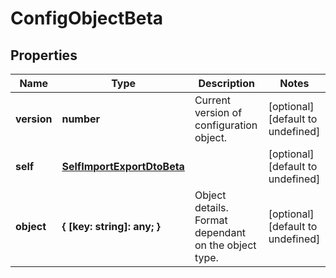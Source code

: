 # ConfigObjectBeta

## Properties

Name | Type | Description | Notes
------------ | ------------- | ------------- | -------------
**version** | **number** | Current version of configuration object. | [optional] [default to undefined]
**self** | [**SelfImportExportDtoBeta**](SelfImportExportDtoBeta.md) |  | [optional] [default to undefined]
**object** | **{ [key: string]: any; }** | Object details. Format dependant on the object type. | [optional] [default to undefined]

